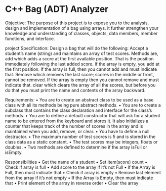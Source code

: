 # C++ Bag (ADT) Analyzer 

Objective:
The purpose of this project is to expose you to the analysis, design and implementation of a bag using arrays.
it further strengthen your knowledge and understanding of classes, objects, data members, member functions, and interface. 

project Specification:
Design a bag that will do the following:
Accept a student’s name (string) and maintains an array of test scores. Methods are, 
add which adds a score at the first available position. That is the position immediately following the last added score. If the array is empty, you add at the first position. If the array is full, then you cannot add and must indicate that. 
Remove which removes the last score; scores in the middle or front, cannot be removed. If the array is empty then you cannot remove and must indicate that. 
clear which clears the array of all the scores, but before you do that you must print the name and contents of the array backward.

Requirements:
•	You are to create an abstract class to be used as a base class with all its methods being pure abstract methods. 
•	You are to create a subclass that contains the class declaration and interface for the class’s methods.
•	You are to define a default constructor that will ask for a student name to be entered from the keyboard and stores it. It also initializes a counter that keeps track of the number of scores in the array and is maintained when you add, remove, or clear.
•	You have to define a null destructor.
•	The maximum number of test scores is 5 and is stored in the class data as a static constant.
•	The test scores may be integers, floats or doubles.
•	Two methods are defined to determine if the array isFull or isEmpty.


Responsibilities
•	Get the name of a student
•	Set item(score) count
•	Check if array is full
•	Add score to the array if it’s not Full
•	If the Array is Full, then must indicate that
•	Check if array is empty
•	Remove last element from the array if it’s not empty
•	If the Array is Empty, then must indicate that
•	Print element of the array in reverse order
•	Clear the array
